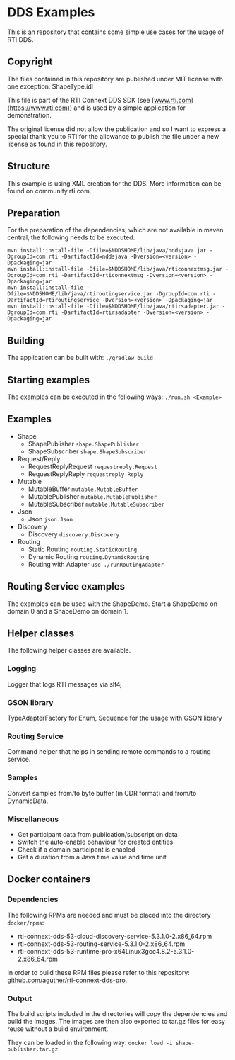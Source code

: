 # DDS Examples
This is an repository that contains some simple use cases for the usage of RTI DDS.

## Copyright

The files contained in this repository are published under MIT license with one exception: ShapeType.idl

This file is part of the RTI Connext DDS SDK (see [www.rti.com](https://www.rti.com)) and is used by a simple application for demonstration.

The original license did not allow the publication and so I want to express a special thank you to RTI for
the allowance to publish the file under a new license as found in this repository.

## Structure
This example is using XML creation for the DDS. More information can be found on community.rti.com.

## Preparation

For the preparation of the dependencies, which are not available in maven central, the following needs to be executed:
```
mvn install:install-file -Dfile=$NDDSHOME/lib/java/nddsjava.jar -DgroupId=com.rti -DartifactId=nddsjava -Dversion=<version> -Dpackaging=jar
mvn install:install-file -Dfile=$NDDSHOME/lib/java/rticonnextmsg.jar -DgroupId=com.rti -DartifactId=rticonnextmsg -Dversion=<version> -Dpackaging=jar
mvn install:install-file -Dfile=$NDDSHOME/lib/java/rtiroutingservice.jar -DgroupId=com.rti -DartifactId=rtiroutingservice -Dversion=<version> -Dpackaging=jar
mvn install:install-file -Dfile=$NDDSHOME/lib/java/rtirsadapter.jar -DgroupId=com.rti -DartifactId=rtirsadapter -Dversion=<version> -Dpackaging=jar
```

## Building

The application can be built with:
`./gradlew build`

## Starting examples
The examples can be executed in the following ways:
`./run.sh <Example>`

## Examples
* Shape
  * ShapePublisher `shape.ShapePublisher`
  * ShapeSubscriber `shape.ShapeSubscriber`
* Request/Reply
  * RequestReplyRequest `requestreply.Request`
  * RequestReplyReply `requestreply.Reply`
* Mutable
  * MutableBuffer `mutable.MutableBuffer`
  * MutablePublisher `mutable.MutablePublisher`
  * MutableSubscriber `mutable.MutableSubscriber`
* Json
  * Json `json.Json`
* Discovery
  * Discovery `discovery.Discovery`
* Routing
  * Static Routing `routing.StaticRouting`
  * Dynamic Routing `routing.DynamicRouting`
  * Routing with Adapter `use ./runRoutingAdapter`

## Routing Service examples
The examples can be used with the ShapeDemo. Start a ShapeDemo on domain 0 and a ShapeDemo on domain 1.

## Helper classes
The following helper classes are available.

### Logging
Logger that logs RTI messages via slf4j

### GSON library
TypeAdapterFactory for Enum, Sequence for the usage with GSON library

### Routing Service
Command helper that helps in sending remote commands to a routing service.

### Samples
Convert samples from/to byte buffer (in CDR format) and from/to DynamicData.

### Miscellaneous
* Get participant data from publication/subscription data
* Switch the auto-enable behaviour for created entities
* Check if a domain participant is enabled
* Get a duration from a Java time value and time unit

## Docker containers

### Dependencies

The following RPMs are needed and must be placed into the directory `docker/rpms`:
* rti-connext-dds-53-cloud-discovery-service-5.3.1.0-2.x86_64.rpm
* rti-connext-dds-53-routing-service-5.3.1.0-2.x86_64.rpm
* rti-connext-dds-53-runtime-pro-x64Linux3gcc4.8.2-5.3.1.0-2.x86_64.rpm

In order to build these RPM files please refer to this repository: [github.com/aguther/rti-connext-dds-pro](https://www.github.com/aguther/rti-connext-dds-pro).

### Output

The build scripts included in the directories will copy the dependencies and build the images. The images are then
also exported to tar.gz files for easy reuse without a build environment.

They can be loaded in the following way:
`docker load -i shape-publisher.tar.gz`
